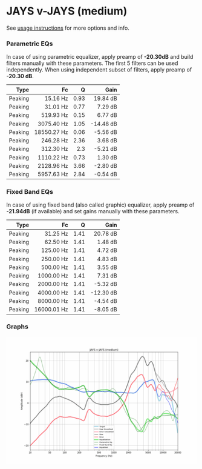 # JAYS v-JAYS (medium)
See [usage instructions](https://github.com/jaakkopasanen/AutoEq#usage) for more options and info.

### Parametric EQs
In case of using parametric equalizer, apply preamp of **-20.30dB** and build filters manually
with these parameters. The first 5 filters can be used independently.
When using independent subset of filters, apply preamp of **-20.30 dB**.

| Type    | Fc          |    Q | Gain      |
|--------:|------------:|-----:|----------:|
| Peaking | 15.16 Hz    | 0.93 | 19.84 dB  |
| Peaking | 31.01 Hz    | 0.77 | 7.29 dB   |
| Peaking | 519.93 Hz   | 0.15 | 6.77 dB   |
| Peaking | 3075.40 Hz  | 1.05 | -14.48 dB |
| Peaking | 18550.27 Hz | 0.06 | -5.56 dB  |
| Peaking | 246.28 Hz   | 2.36 | 3.68 dB   |
| Peaking | 312.30 Hz   | 2.3  | -5.21 dB  |
| Peaking | 1110.22 Hz  | 0.73 | 1.30 dB   |
| Peaking | 2128.96 Hz  | 3.66 | -2.80 dB  |
| Peaking | 5957.63 Hz  | 2.84 | -0.54 dB  |

### Fixed Band EQs
In case of using fixed band (also called graphic) equalizer, apply preamp of **-21.94dB**
(if available) and set gains manually with these parameters.

| Type    | Fc          |    Q | Gain      |
|--------:|------------:|-----:|----------:|
| Peaking | 31.25 Hz    | 1.41 | 20.78 dB  |
| Peaking | 62.50 Hz    | 1.41 | 1.48 dB   |
| Peaking | 125.00 Hz   | 1.41 | 4.72 dB   |
| Peaking | 250.00 Hz   | 1.41 | 4.83 dB   |
| Peaking | 500.00 Hz   | 1.41 | 3.55 dB   |
| Peaking | 1000.00 Hz  | 1.41 | 7.31 dB   |
| Peaking | 2000.00 Hz  | 1.41 | -5.32 dB  |
| Peaking | 4000.00 Hz  | 1.41 | -12.30 dB |
| Peaking | 8000.00 Hz  | 1.41 | -4.54 dB  |
| Peaking | 16000.01 Hz | 1.41 | -8.05 dB  |

### Graphs
![](./JAYS%20v-JAYS%20(medium).png)